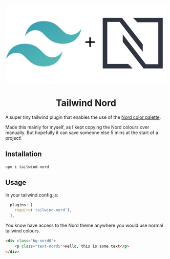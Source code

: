 <p align="center">
  <a href="https://github.com/crumb1e/tailwind-nord">
    <img src="tailwind-nord.png" alt="Logo">
  </a>

  <h1 align="center">Tailwind Nord</h1>
</p>


A super tiny tailwind plugin that enables the use of the [Nord color palette](https://www.nordtheme.com/).

Made this mainly for myself, as I kept copying the Nord colours over manually. But hopefully it can save someone else 5 mins at the start of a project!

## Installation

`npm i tailwind-nord`

## Usage


In your tailwind.config.js:

```js
  plugins: [
    require('tailwind-nord'),
  ],
```

You know have access to the Nord theme anywhere you would use normal tailwind colours.

```html
<div class="bg-nord0">
    <p class="text-nord5">Hello, this is some text</p>
</div>
```